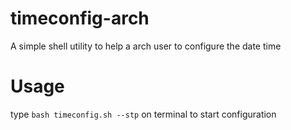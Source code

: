 # timeconfig-arch
A simple shell utility to help a arch user to configure the date time
# Usage
type <code>bash timeconfig.sh --stp</code> on terminal to start configuration
